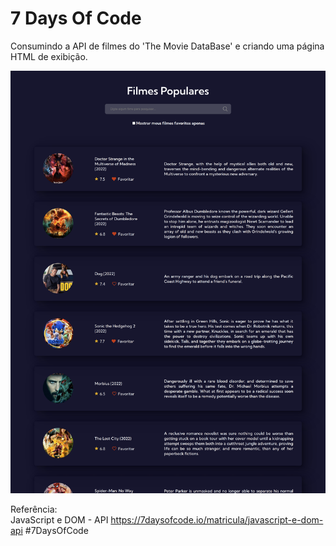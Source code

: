 # 7 Days Of Code

Consumindo a API de filmes do 'The Movie DataBase' e criando uma página HTML de exibição.

![image project](https://github.com/andsantodev/filmespopulares.com.br/blob/master/images/filmes-populares.png)

Referência: <br>
JavaScript e DOM - API
https://7daysofcode.io/matricula/javascript-e-dom-api
#7DaysOfCode
